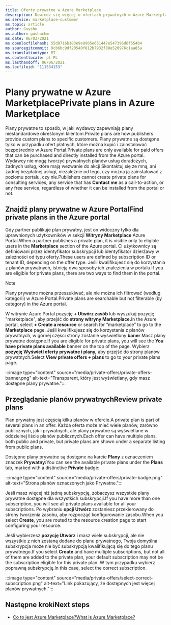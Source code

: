 ```yaml
---
title: Oferty prywatne w Azure Marketplace
description: Dowiedz się więcej o ofertach prywatnych w Azure Marketplace.
ms.service: marketplace-customer
ms.topic: article
author: Guyshu
ms.author: gushuchm
ms.date: 06/03/2021
ms.openlocfilehash: 55d0716b183e9e8905e631447e547396d6f55404
ms.sourcegitcommit: 9cb6bc9df20540f812b7932f88e520976c1aa85a
ms.translationtype: MT
ms.contentlocale: pl-PL
ms.lasthandoff: 06/06/2021
ms.locfileid: "111534153"
---
```

# <a name="private-plans-in-azure-marketplace"></a><span data-ttu-id="5b1cb-103">Plany prywatne w Azure Marketplace</span><span class="sxs-lookup"><span data-stu-id="5b1cb-103">Private plans in Azure Marketplace</span></span>

<span data-ttu-id="5b1cb-104">Plany prywatne to sposób, w jaki wydawcy zapewniają plany niestandardowe określonym klientom.</span><span class="sxs-lookup"><span data-stu-id="5b1cb-104">Private plans are how publishers provide custom plans to specific customers.</span></span> <span data-ttu-id="5b1cb-105">Plany prywatne są dostępne tylko w przypadku ofert płatnych, które można kupić i zainstalować bezpośrednio w Azure Portal.</span><span class="sxs-lookup"><span data-stu-id="5b1cb-105">Private plans are only available for paid offers that can be purchased and directly installed from the Azure portal.</span></span> <span data-ttu-id="5b1cb-106">Wydawcy nie mogą tworzyć prywatnych planów  usług doradczych, żadnych usług, które mają wezwanie do akcji Skontaktuj się ze mną, ani żadnej bezpłatnej usługi, niezależnie od tego, czy można ją zainstalować z poziomu portalu, czy nie.</span><span class="sxs-lookup"><span data-stu-id="5b1cb-106">Publishers cannot create private plans for consulting services, any service that has **Contact me** as a call-to-action, or any free service, regardless of whether it can be installed from the portal or not.</span></span>

## <a name="find-private-plans-in-the-azure-portal"></a><span data-ttu-id="5b1cb-107">Znajdź plany prywatne w Azure Portal</span><span class="sxs-lookup"><span data-stu-id="5b1cb-107">Find private plans in the Azure portal</span></span>

<span data-ttu-id="5b1cb-108">Gdy partner publikuje plan prywatny, jest on widoczny tylko dla uprawnionych użytkowników w sekcji **Witryny Marketplace** Azure Portal.</span><span class="sxs-lookup"><span data-stu-id="5b1cb-108">When a partner publishes a private plan, it is visible only to eligible users in the **Marketplace** section of the Azure portal.</span></span> <span data-ttu-id="5b1cb-109">Ci użytkownicy są definiowani przez identyfikator subskrypcji lub identyfikator dzierżawy w zależności od typu oferty.</span><span class="sxs-lookup"><span data-stu-id="5b1cb-109">These users are defined by subscription ID or tenant ID, depending on the offer type.</span></span> <span data-ttu-id="5b1cb-110">Jeśli kwalifikujesz się do korzystania z planów prywatnych, istnieją dwa sposoby ich znalezienia w portalu.</span><span class="sxs-lookup"><span data-stu-id="5b1cb-110">If you are eligible for private plans, there are two ways to find them in the portal.</span></span>

> [!NOTE]
> <span data-ttu-id="5b1cb-111">Plany prywatne można przeszukiwać, ale nie można ich filtrować (według kategorii) w Azure Portal.</span><span class="sxs-lookup"><span data-stu-id="5b1cb-111">Private plans are searchable but not filterable (by category) in the Azure portal.</span></span>

<span data-ttu-id="5b1cb-112">W witrynie Azure Portal pozycję **+ Utwórz zasób** lub wyszukaj pozycję "marketplace", aby przejść do **strony witryny Marketplace.**</span><span class="sxs-lookup"><span data-stu-id="5b1cb-112">In the Azure portal, select **+ Create a resource** or search for “marketplace” to go to the **Marketplace** page.</span></span> <span data-ttu-id="5b1cb-113">Jeśli kwalifikujesz się do korzystania z planów prywatnych, w górnej części strony zostanie wyświetlony **baner** Masz plany prywatne dostępne.</span><span class="sxs-lookup"><span data-stu-id="5b1cb-113">If you are eligible for private plans, you will see the **You have private plans available** banner on the top of the page.</span></span> <span data-ttu-id="5b1cb-114">Wybierz **pozycję Wyświetl oferty prywatne i plany,** aby przejść do strony planów prywatnych.</span><span class="sxs-lookup"><span data-stu-id="5b1cb-114">Select **View private offers + plans** to go to your private plans page.</span></span>

:::image type="content" source="media/private-offers/private-offers-banner.png" alt-text="Transparent, który jest wyświetlany, gdy masz dostępne plany prywatne.":::

## <a name="review-private-plans"></a><span data-ttu-id="5b1cb-116">Przeglądanie planów prywatnych</span><span class="sxs-lookup"><span data-stu-id="5b1cb-116">Review private plans</span></span>

<span data-ttu-id="5b1cb-117">Plan prywatny jest częścią kilku planów w ofercie.</span><span class="sxs-lookup"><span data-stu-id="5b1cb-117">A private plan is part of several plans in an offer.</span></span> <span data-ttu-id="5b1cb-118">Każda oferta może mieć wiele planów, zarówno publicznych, jak i prywatnych, ale plany prywatne są wyświetlane w oddzielnej liście planów publicznych.</span><span class="sxs-lookup"><span data-stu-id="5b1cb-118">Each offer can have multiple plans, both public and private, but private plans are shown under a separate listing from public plans.</span></span>

<span data-ttu-id="5b1cb-119">Dostępne plany prywatne są dostępne na karcie **Plany** z oznaczeniem znaczek **Prywatny:**</span><span class="sxs-lookup"><span data-stu-id="5b1cb-119">You can see the available private plans under the **Plans** tab, marked with a distinctive **Private** badge:</span></span>

:::image type="content" source="media/private-offers/private-badge.png" alt-text="Strona planów oznaczonych jako Prywatne.":::

<span data-ttu-id="5b1cb-121">Jeśli masz więcej niż jedną subskrypcję, zobaczysz wszystkie plany prywatne dostępne dla wszystkich subskrypcji.</span><span class="sxs-lookup"><span data-stu-id="5b1cb-121">If you have more than one subscription, you will see all private plans available for all your subscriptions.</span></span> <span data-ttu-id="5b1cb-122">Po wybraniu **opcji Utwórz** zostaniesz przekierowany do strony tworzenia zasobu, aby rozpocząć konfigurowanie zasobu.</span><span class="sxs-lookup"><span data-stu-id="5b1cb-122">When you select **Create**, you are routed to the resource creation page to start configuring your resource.</span></span>

<span data-ttu-id="5b1cb-123">Jeśli wybierzesz **pozycję Utwórz** i masz wiele subskrypcji, ale nie wszystkie z nich zostaną dodane do planu prywatnego, Twoja domyślna subskrypcja może nie być subskrypcją kwalifikującą się do tego planu prywatnego.</span><span class="sxs-lookup"><span data-stu-id="5b1cb-123">If you select **Create** and have multiple subscriptions, but not all of them are added to the private plan, your default subscription may not be the subscription eligible for this private plan.</span></span> <span data-ttu-id="5b1cb-124">W tym przypadku wybierz poprawną subskrypcję.</span><span class="sxs-lookup"><span data-stu-id="5b1cb-124">In this case, select the correct subscription.</span></span>

:::image type="content" source="media/private-offers/select-correct-subscription.png" alt-text="Link pokazujący, że dostępnych jest więcej planów prywatnych.":::

## <a name="next-steps"></a><span data-ttu-id="5b1cb-126">Następne kroki</span><span class="sxs-lookup"><span data-stu-id="5b1cb-126">Next steps</span></span>

- [<span data-ttu-id="5b1cb-127">Co to jest Azure Marketplace?</span><span class="sxs-lookup"><span data-stu-id="5b1cb-127">What is Azure Marketplace?</span></span>](azure-marketplace-overview.md)
